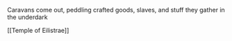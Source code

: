 Caravans come out, peddling crafted goods, slaves, and stuff they gather in the underdark

[[Temple of Eilistrae]]